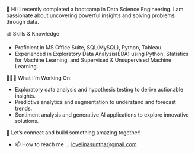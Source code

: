 🚀 Hi! I recently completed a bootcamp in Data Science Engineering. I am passionate about uncovering powerful insights and solving problems through data.

📊 Skills & Knowledge
- Proficient in MS Office Suite, SQL(MySQL), Python, Tableau.
- Experienced in Exploratory Data Analysis(EDA) using Python, Statistics for Machine Learning, and Supervised & Unsupervised Machine Learning.

👩🏻‍🔬 What I'm Working On:
- Exploratory data analysis and hypothesis testing to derive actionable insights.
- Predictive analytics and segmentation to understand and forecast trends.
- Sentiment analysis and generative AI applications to explore innovative solutions.

🌟 Let’s connect and build something amazing together!
- 📫 How to reach me ... lovelinasuntha@gmail.com


<!---
asunthalovelin/asunthalovelin is a ✨ special ✨ repository because its `README.md` (this file) appears on your GitHub profile.
You can click the Preview link to take a look at your changes.
--->
